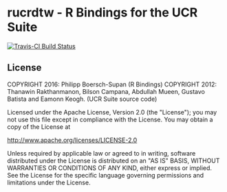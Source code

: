 # rucrdtw - R Bindings for the UCR Suite
[![Travis-CI Build Status](https://travis-ci.org/pboesu/rucrdtw.svg?branch=master)](https://travis-ci.org/pboesu/rucrdtw)

## License
COPYRIGHT 2016: Philipp Boersch-Supan (R Bindings)
COPYRIGHT 2012: Thanawin Rakthanmanon, Bilson Campana, Abdullah Mueen, Gustavo Batista and Eamonn Keogh. (UCR Suite source code)

Licensed under the Apache License, Version 2.0 (the "License"); you may not use this file except in compliance with the License. You may obtain a copy of the License at

http://www.apache.org/licenses/LICENSE-2.0

Unless required by applicable law or agreed to in writing, software distributed under the License is distributed on an "AS IS" BASIS, WITHOUT WARRANTIES OR CONDITIONS OF ANY KIND, either express or implied. See the License for the specific language governing permissions and limitations under the License.
